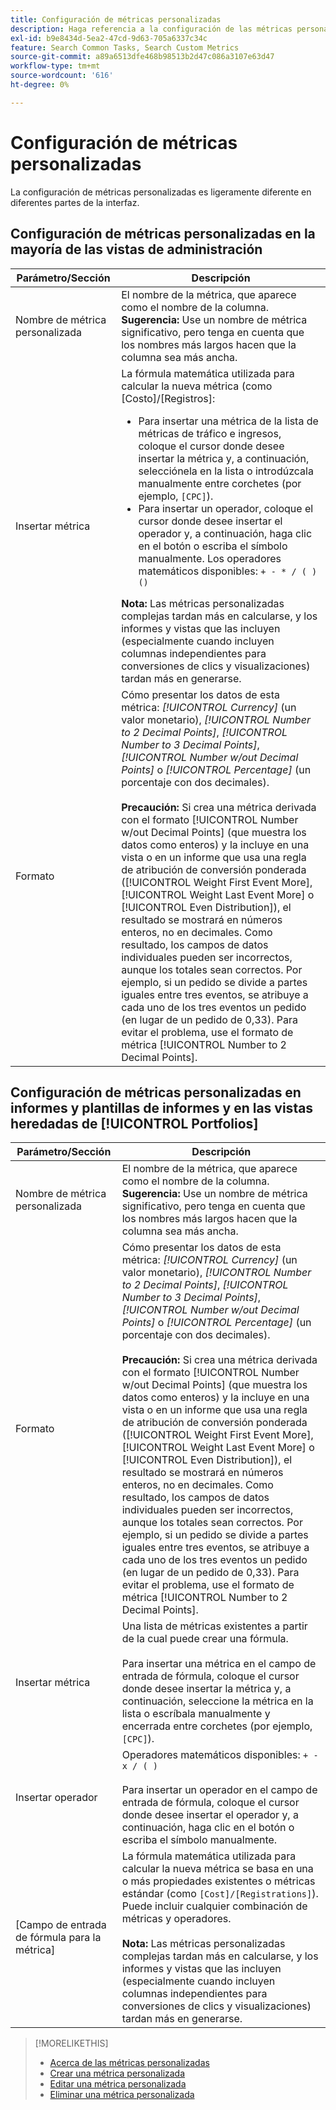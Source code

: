 ```yaml
---
title: Configuración de métricas personalizadas
description: Haga referencia a la configuración de las métricas personalizadas, que se calculan a partir de las métricas estándar.
exl-id: b9e8434d-5ea2-47cd-9d63-705a6337c34c
feature: Search Common Tasks, Search Custom Metrics
source-git-commit: a89a6513dfe468b98513b2d47c086a3107e63d47
workflow-type: tm+mt
source-wordcount: '616'
ht-degree: 0%

---
```


# Configuración de métricas personalizadas

La configuración de métricas personalizadas es ligeramente diferente en diferentes partes de la interfaz.

## Configuración de métricas personalizadas en la mayoría de las vistas de administración

| Parámetro/Sección | Descripción |
|----|----|
| Nombre de métrica personalizada | El nombre de la métrica, que aparece como el nombre de la columna. <b>Sugerencia:</b> Use un nombre de métrica significativo, pero tenga en cuenta que los nombres más largos hacen que la columna sea más ancha. |
| Insertar métrica | La fórmula matemática utilizada para calcular la nueva métrica (como [Costo]/[Registros]:<ul><li>Para insertar una métrica de la lista de métricas de tráfico e ingresos, coloque el cursor donde desee insertar la métrica y, a continuación, selecciónela en la lista o introdúzcala manualmente entre corchetes (por ejemplo, `[CPC]`).</li><li>Para insertar un operador, coloque el cursor donde desee insertar el operador y, a continuación, haga clic en el botón o escriba el símbolo manualmente. Los operadores matemáticos disponibles: `+ - * / ( ) ()`</li></ul><b>Nota:</b> Las métricas personalizadas complejas tardan más en calcularse, y los informes y vistas que las incluyen (especialmente cuando incluyen columnas independientes para conversiones de clics y visualizaciones) tardan más en generarse. |
| Formato | Cómo presentar los datos de esta métrica: *[!UICONTROL Currency]* (un valor monetario), *[!UICONTROL Number to 2 Decimal Points]*, *[!UICONTROL Number to 3 Decimal Points]*, *[!UICONTROL Number w/out Decimal Points]* o *[!UICONTROL Percentage]* (un porcentaje con dos decimales).<br><br><b>Precaución:</b> Si crea una métrica derivada con el formato [!UICONTROL Number w/out Decimal Points] (que muestra los datos como enteros) y la incluye en una vista o en un informe que usa una regla de atribución de conversión ponderada ([!UICONTROL Weight First Event More], [!UICONTROL Weight Last Event More] o [!UICONTROL Even Distribution]), el resultado se mostrará en números enteros, no en decimales. Como resultado, los campos de datos individuales pueden ser incorrectos, aunque los totales sean correctos. Por ejemplo, si un pedido se divide a partes iguales entre tres eventos, se atribuye a cada uno de los tres eventos un pedido (en lugar de un pedido de 0,33). Para evitar el problema, use el formato de métrica [!UICONTROL Number to 2 Decimal Points]. |

## Configuración de métricas personalizadas en informes y plantillas de informes y en las vistas heredadas de [!UICONTROL Portfolios]

| Parámetro/Sección | Descripción |
|----|----|
| Nombre de métrica personalizada | El nombre de la métrica, que aparece como el nombre de la columna. <b>Sugerencia:</b> Use un nombre de métrica significativo, pero tenga en cuenta que los nombres más largos hacen que la columna sea más ancha. |
| Formato | Cómo presentar los datos de esta métrica: *[!UICONTROL Currency]* (un valor monetario), *[!UICONTROL Number to 2 Decimal Points]*, *[!UICONTROL Number to 3 Decimal Points]*, *[!UICONTROL Number w/out Decimal Points]* o *[!UICONTROL Percentage]* (un porcentaje con dos decimales).<br><br><b>Precaución:</b> Si crea una métrica derivada con el formato [!UICONTROL Number w/out Decimal Points] (que muestra los datos como enteros) y la incluye en una vista o en un informe que usa una regla de atribución de conversión ponderada ([!UICONTROL Weight First Event More], [!UICONTROL Weight Last Event More] o [!UICONTROL Even Distribution]), el resultado se mostrará en números enteros, no en decimales. Como resultado, los campos de datos individuales pueden ser incorrectos, aunque los totales sean correctos. Por ejemplo, si un pedido se divide a partes iguales entre tres eventos, se atribuye a cada uno de los tres eventos un pedido (en lugar de un pedido de 0,33). Para evitar el problema, use el formato de métrica [!UICONTROL Number to 2 Decimal Points]. |
| Insertar métrica | Una lista de métricas existentes a partir de la cual puede crear una fórmula.<br><br>Para insertar una métrica en el campo de entrada de fórmula, coloque el cursor donde desee insertar la métrica y, a continuación, seleccione la métrica en la lista o escríbala manualmente y encerrada entre corchetes (por ejemplo, `[CPC]`). |
| Insertar operador | Operadores matemáticos disponibles: `+ - x / ( )`<br><br>Para insertar un operador en el campo de entrada de fórmula, coloque el cursor donde desee insertar el operador y, a continuación, haga clic en el botón o escriba el símbolo manualmente. |
| [Campo de entrada de fórmula para la métrica] | La fórmula matemática utilizada para calcular la nueva métrica se basa en una o más propiedades existentes o métricas estándar (como `[Cost]/[Registrations]`). Puede incluir cualquier combinación de métricas y operadores.<br><br><b>Nota:</b> Las métricas personalizadas complejas tardan más en calcularse, y los informes y vistas que las incluyen (especialmente cuando incluyen columnas independientes para conversiones de clics y visualizaciones) tardan más en generarse. |

>[!MORELIKETHIS]
>
>* [Acerca de las métricas personalizadas](custom-metric-about.md)
>* [Crear una métrica personalizada](custom-metric-create.md)
>* [Editar una métrica personalizada](custom-metric-edit.md)
>* [Eliminar una métrica personalizada](custom-metric-delete.md)
